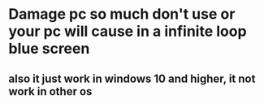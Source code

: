 # Damage pc so much don't use or your pc will cause in a infinite loop blue screen
## also it just work in windows 10 and higher, it not work in other os

